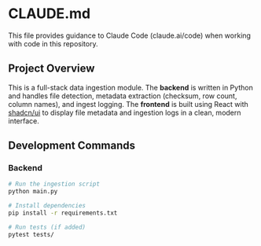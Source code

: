 # CLAUDE.md

This file provides guidance to Claude Code (claude.ai/code) when working with code in this repository.

## Project Overview

This is a full-stack data ingestion module. The **backend** is written in Python and handles file detection, metadata extraction (checksum, row count, column names), and ingest logging. The **frontend** is built using React with [shadcn/ui](https://ui.shadcn.com) to display file metadata and ingestion logs in a clean, modern interface.

## Development Commands

### Backend

```bash
# Run the ingestion script
python main.py

# Install dependencies
pip install -r requirements.txt

# Run tests (if added)
pytest tests/